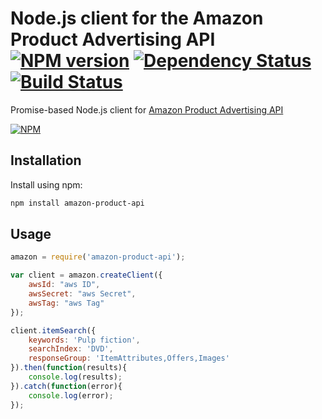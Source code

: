 # Node.js client for the Amazon Product Advertising API [![NPM version](https://badge.fury.io/js/amazon-product-api.png)](http://badge.fury.io/js/amazon-product-api) [![Dependency Status](https://gemnasium.com/t3chnoboy/amazon-product-api.png)](https://gemnasium.com/t3chnoboy/amazon-product-api) [![Build Status](https://travis-ci.org/t3chnoboy/amazon-product-api.png?branch=master)](https://travis-ci.org/t3chnoboy/amazon-product-api)


Promise-based Node.js client for [Amazon Product Advertising API](https://affiliate-program.amazon.com/gp/advertising/api/detail/main.html)

[![NPM](https://nodei.co/npm/amazon-product-api.png?downloads=true)](https://nodei.co/npm/amazon-product-api/)
## Installation
Install using npm:
```sh
npm install amazon-product-api
```

## Usage
```javascript
amazon = require('amazon-product-api');

var client = amazon.createClient({
	awsId: "aws ID",
	awsSecret: "aws Secret",
 	awsTag: "aws Tag"
});

client.itemSearch({
	keywords: 'Pulp fiction',
	searchIndex: 'DVD',
    responseGroup: 'ItemAttributes,Offers,Images'
}).then(function(results){
	console.log(results);
}).catch(function(error){
	console.log(error);
});
```